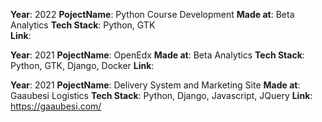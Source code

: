 **Year**: 2022
**PojectName**: Python Course Development
**Made at**: Beta Analytics
**Tech Stack**: Python, GTK  
**Link**: 

**Year**: 2021
**PojectName**: OpenEdx
**Made at**: Beta Analytics
**Tech Stack**: Python, GTK, Django, Docker
**Link**: 

**Year**: 2021
**PojectName**:  Delivery System and Marketing Site
**Made at**: Gaaubesi Logistics
**Tech Stack**: Python, Django, Javascript, JQuery
**Link**: https://gaaubesi.com/